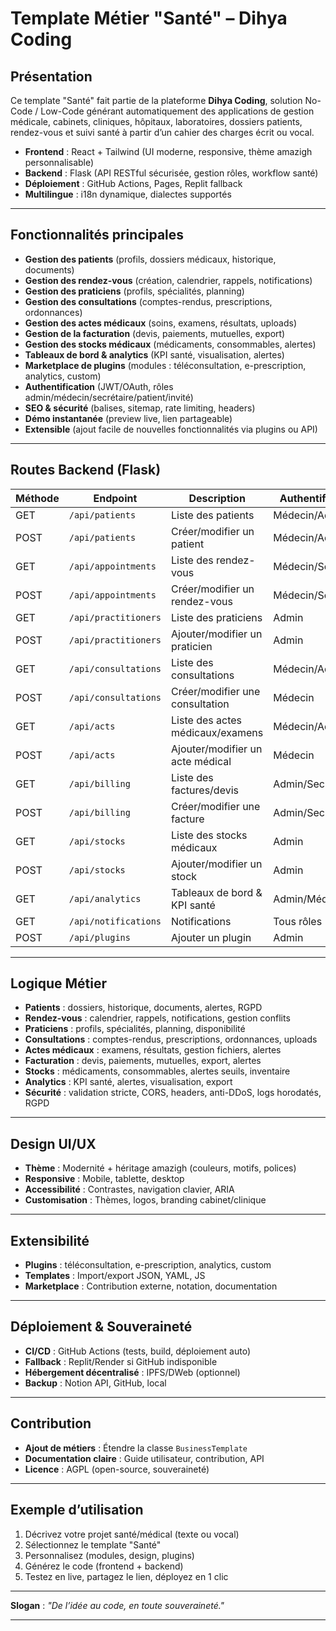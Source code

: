 # Template Métier "Santé" – Dihya Coding

## Présentation

Ce template "Santé" fait partie de la plateforme **Dihya Coding**, solution No-Code / Low-Code générant automatiquement des applications de gestion médicale, cabinets, cliniques, hôpitaux, laboratoires, dossiers patients, rendez-vous et suivi santé à partir d’un cahier des charges écrit ou vocal.

- **Frontend** : React + Tailwind (UI moderne, responsive, thème amazigh personnalisable)
- **Backend** : Flask (API RESTful sécurisée, gestion rôles, workflow santé)
- **Déploiement** : GitHub Actions, Pages, Replit fallback
- **Multilingue** : i18n dynamique, dialectes supportés

---

## Fonctionnalités principales

- **Gestion des patients** (profils, dossiers médicaux, historique, documents)
- **Gestion des rendez-vous** (création, calendrier, rappels, notifications)
- **Gestion des praticiens** (profils, spécialités, planning)
- **Gestion des consultations** (comptes-rendus, prescriptions, ordonnances)
- **Gestion des actes médicaux** (soins, examens, résultats, uploads)
- **Gestion de la facturation** (devis, paiements, mutuelles, export)
- **Gestion des stocks médicaux** (médicaments, consommables, alertes)
- **Tableaux de bord & analytics** (KPI santé, visualisation, alertes)
- **Marketplace de plugins** (modules : téléconsultation, e-prescription, analytics, custom)
- **Authentification** (JWT/OAuth, rôles admin/médecin/secrétaire/patient/invité)
- **SEO & sécurité** (balises, sitemap, rate limiting, headers)
- **Démo instantanée** (preview live, lien partageable)
- **Extensible** (ajout facile de nouvelles fonctionnalités via plugins ou API)

---

## Routes Backend (Flask)

| Méthode | Endpoint                | Description                                 | Authentification      |
|---------|-------------------------|---------------------------------------------|-----------------------|
| GET     | `/api/patients`         | Liste des patients                          | Médecin/Admin         |
| POST    | `/api/patients`         | Créer/modifier un patient                   | Médecin/Admin         |
| GET     | `/api/appointments`     | Liste des rendez-vous                       | Médecin/Secrétaire    |
| POST    | `/api/appointments`     | Créer/modifier un rendez-vous               | Médecin/Secrétaire    |
| GET     | `/api/practitioners`    | Liste des praticiens                        | Admin                 |
| POST    | `/api/practitioners`    | Ajouter/modifier un praticien               | Admin                 |
| GET     | `/api/consultations`    | Liste des consultations                     | Médecin/Admin         |
| POST    | `/api/consultations`    | Créer/modifier une consultation             | Médecin               |
| GET     | `/api/acts`             | Liste des actes médicaux/examens            | Médecin/Admin         |
| POST    | `/api/acts`             | Ajouter/modifier un acte médical            | Médecin               |
| GET     | `/api/billing`          | Liste des factures/devis                    | Admin/Secrétaire      |
| POST    | `/api/billing`          | Créer/modifier une facture                  | Admin/Secrétaire      |
| GET     | `/api/stocks`           | Liste des stocks médicaux                   | Admin                 |
| POST    | `/api/stocks`           | Ajouter/modifier un stock                   | Admin                 |
| GET     | `/api/analytics`        | Tableaux de bord & KPI santé                | Admin/Médecin         |
| GET     | `/api/notifications`    | Notifications                               | Tous rôles            |
| POST    | `/api/plugins`          | Ajouter un plugin                           | Admin                 |

---

## Logique Métier

- **Patients** : dossiers, historique, documents, alertes, RGPD
- **Rendez-vous** : calendrier, rappels, notifications, gestion conflits
- **Praticiens** : profils, spécialités, planning, disponibilité
- **Consultations** : comptes-rendus, prescriptions, ordonnances, uploads
- **Actes médicaux** : examens, résultats, gestion fichiers, alertes
- **Facturation** : devis, paiements, mutuelles, export, alertes
- **Stocks** : médicaments, consommables, alertes seuils, inventaire
- **Analytics** : KPI santé, alertes, visualisation, export
- **Sécurité** : validation stricte, CORS, headers, anti-DDoS, logs horodatés, RGPD

---

## Design UI/UX

- **Thème** : Modernité + héritage amazigh (couleurs, motifs, polices)
- **Responsive** : Mobile, tablette, desktop
- **Accessibilité** : Contrastes, navigation clavier, ARIA
- **Customisation** : Thèmes, logos, branding cabinet/clinique

---

## Extensibilité

- **Plugins** : téléconsultation, e-prescription, analytics, custom
- **Templates** : Import/export JSON, YAML, JS
- **Marketplace** : Contribution externe, notation, documentation

---

## Déploiement & Souveraineté

- **CI/CD** : GitHub Actions (tests, build, déploiement auto)
- **Fallback** : Replit/Render si GitHub indisponible
- **Hébergement décentralisé** : IPFS/DWeb (optionnel)
- **Backup** : Notion API, GitHub, local

---

## Contribution

- **Ajout de métiers** : Étendre la classe `BusinessTemplate`
- **Documentation claire** : Guide utilisateur, contribution, API
- **Licence** : AGPL (open-source, souveraineté)

---

## Exemple d’utilisation

1. Décrivez votre projet santé/médical (texte ou vocal)
2. Sélectionnez le template "Santé"
3. Personnalisez (modules, design, plugins)
4. Générez le code (frontend + backend)
5. Testez en live, partagez le lien, déployez en 1 clic

---

**Slogan** : _"De l’idée au code, en toute souveraineté."_

---